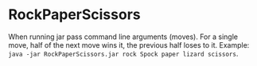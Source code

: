 # RockPaperScissors
When running jar pass command line arguments (moves). For a single move, half of the next move wins it, the previous half loses to it.
Example: `java -jar RockPaperScissors.jar rock Spock paper lizard scissors`.
